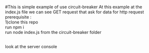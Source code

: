 #This is simple example of use circuit-breaker
At this example at the index.js file we can see GET request that ask for data for http request
<br />
prerequisite :
<br />
1)clone this repo
<br />
run npm i 
<br />
run node index.js from the circuit-breaker folder 
<br />

<br />
look at the server console
